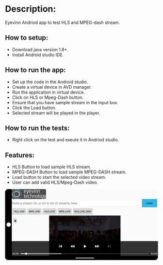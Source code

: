 # Description: #
Eyevinn Andriod app to test HLS and MPEG-dash stream.

## How to setup: ##
- Download java version 1.8+.
- Install Android studio IDE.

## How to run the app: ##
- Set up the code in the Android studio.
- Create a virtual device in AVD manager.
- Run the application in virtual device.
- Click on HLS or Mpeg-Dash button. 
- Ensure that you have sample stream in the input box.
- Click the Load button.
- Selected stream will be played in the player.


## How to run the tests: ##
- Right click on the test and exeute it in Andriod studio.


## Features: ## 
- HLS Button to load sample HLS stream.
- MPEG-DASH Button to load sample MPEG-DASH stream.
- Load button to start the selected video stream.
- User can add valid HLS/Mpeg-Dash video.


![alt text](https://github.com/Eyevinn/android-player/blob/exoplayer-integration/Screenshot.png?raw=true)
